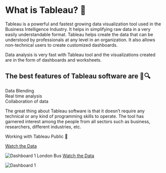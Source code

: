 
# What is Tableau? 📝  

Tableau is a powerful and fastest growing data visualization tool used in the Business Intelligence Industry. It helps in simplifying raw data in a very easily understandable format. Tableau helps create the data that can be understood by professionals at any level in an organization. It also allows non-technical users to create customized dashboards.

Data analysis is very fast with Tableau tool and the visualizations created are in the form of dashboards and worksheets.


## The best features of Tableau software are 🏹🔍

Data Blending   
Real time analysis   
Collaboration of data

The great thing about Tableau software is that it doesn’t require any technical or any kind of programming skills to operate. The tool has garnered interest among the people from all sectors such as business, researchers, different industries, etc.

Working with Tableau Public 🚀

[Watch the Data](https://public.tableau.com/app/profile/ayush.gupta1777/viz/2018-W51LondonBusSafetyPerformance_16808112706970/Dashboard1?publish=yes)

![Dashboard 1 London Bus ](https://user-images.githubusercontent.com/94870982/230562855-49edf45f-88c1-44b2-b579-c483f280e61d.jpg)
[Watch the Data](https://public.tableau.com/app/profile/ayush.gupta1777/viz/AlcoholData_16808998744350/Dashboard1?publish=yes)

![Dashboard 1](https://user-images.githubusercontent.com/94870982/230678647-ea2b681f-9def-4fdb-b1bd-0db30f72c5b9.png)
